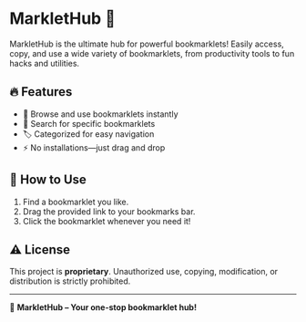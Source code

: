 # MarkletHub 🚀

MarkletHub is the ultimate hub for powerful bookmarklets! Easily access, copy, and use a wide variety of bookmarklets, from productivity tools to fun hacks and utilities.

## 🔥 Features
- 📌 Browse and use bookmarklets instantly  
- 🔎 Search for specific bookmarklets  
- 🏷️ Categorized for easy navigation  
- ⚡ No installations—just drag and drop  

## 📖 How to Use  
1. Find a bookmarklet you like.  
2. Drag the provided link to your bookmarks bar.  
3. Click the bookmarklet whenever you need it!  

## ⚠️ License  
This project is **proprietary**. Unauthorized use, copying, modification, or distribution is strictly prohibited.  

---
🚀 **MarkletHub – Your one-stop bookmarklet hub!**

